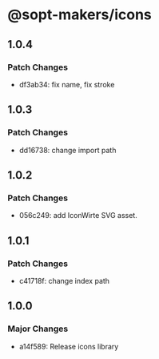 # @sopt-makers/icons

## 1.0.4

### Patch Changes

- df3ab34: fix name, fix stroke

## 1.0.3

### Patch Changes

- dd16738: change import path

## 1.0.2

### Patch Changes

- 056c249: add IconWirte SVG asset.

## 1.0.1

### Patch Changes

- c41718f: change index path

## 1.0.0

### Major Changes

- a14f589: Release icons library
